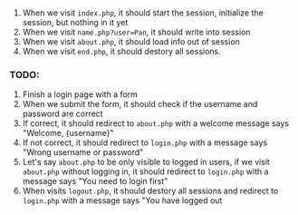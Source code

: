 ###

1. When we visit `index.php`, it should start the session, initialize the session, but nothing in it yet
2. When we visit `name.php?user=Pan`, it should write into session
3. When we visit `about.php`, it should load info out of session
4. When we visit `end.php`, it should destory all sessions.



### TODO:
1. Finish a login page with a form
2. When we submit the form, it should check if the username and password are correct
3. If correct, it should redirect to `about.php` with a welcome message says "Welcome, {username}"
4. If not correct, it should redirect to `login.php` with a message says "Wrong username or password"
5. Let's say `about.php` to be only visible to logged in users, if we visit `about.php` without logging in, it should redirect to `login.php` with a message says "You need to login first"
6. When visits `logout.php`, it should destory all sessions and redirect to `login.php` with a message says "You have logged out
